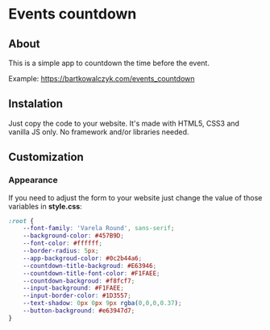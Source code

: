 # Events countdown

## About

This is a simple app to countdown the time before the event.

Example: https://bartkowalczyk.com/events_countdown

## Instalation

Just copy the code to your website.
It's made with HTML5, CSS3 and vanilla JS only.
No framework and/or libraries needed.

## Customization

### Appearance

If you need to adjust the form to your website just change the value of those variables in **style.css**:

```CSS
:root {
    --font-family: 'Varela Round', sans-serif;
    --background-color: #457B9D;
    --font-color: #ffffff;
    --border-radius: 5px;
    --app-backgroud-color: #0c2b44a6;
    --countdown-title-backgroud: #E63946;
    --countdown-title-font-color: #F1FAEE;
    --countdown-backgroud: #f8fcf7;
    --input-background: #F1FAEE;
    --input-border-color: #1D3557;
    --text-shadow: 0px 0px 9px rgba(0,0,0,0.37);
    --button-background: #e63947d7;
}
```
